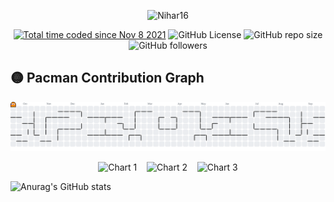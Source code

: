 <p align = "center"><img src="https://socialify.git.ci/Nihar16/Nihar16/image?custom_description=This+is+my+portfolio.+Welcome+to+the+Backdoor.%0A%3E+_Code%2C+commit%2C+repeat%2C++automate%2C+build%2C+and+break+things+%E2%80%94+sometimes+in+that+order.&description=1&font=Source+Code+Pro&name=1&owner=1&pattern=Circuit+Board&theme=Auto" alt="Nihar16" width="640" height="320" /></p>

<p align=center>
  <a href="https://wakatime.com/@5e2942a4-4e03-481e-bca8-c68202b906a9"><img src="https://wakatime.com/badge/user/5e2942a4-4e03-481e-bca8-c68202b906a9.svg" alt="Total time coded since Nov 8 2021" /></a>
  <img alt="GitHub License" src="https://img.shields.io/github/license/Nihar16/Nihar16">
  <img alt="GitHub repo size" src="https://img.shields.io/github/repo-size/Nihar16/Nihar16">
  <img alt="GitHub followers" src="https://img.shields.io/github/followers/Nihar16?label=Followers&logo=github&style=flat" />
</p>

## 🟡 Pacman Contribution Graph

<p align="center">
  <picture>
    <source media="(prefers-color-scheme: dark)" srcset="https://raw.githubusercontent.com/Nihar16/Nihar16/output/pacman-contribution-graph-dark.svg">
    <source media="(prefers-color-scheme: light)" srcset="https://raw.githubusercontent.com/Nihar16/Nihar16/output/pacman-contribution-graph.svg">
    <img alt="pacman contribution graph" src="https://raw.githubusercontent.com/Nihar16/Nihar16/output/pacman-contribution-graph.svg">
  </picture>
</p>

<p align="center">
  <img src="https://wakatime.com/share/@Nihar/b29831a7-3866-46ff-a7d9-47eac722e1e1.svg" alt="Chart 1" width="350" />
  &nbsp;&nbsp;
  <img src="https://wakatime.com/share/@Nihar/9133d055-34a2-434e-8165-48b09d88df21.svg" alt="Chart 2" width="350" />
  &nbsp;&nbsp;
  <img src="https://wakatime.com/share/@Nihar/27a9a79a-9b08-488b-8669-a7c69a37e133.svg" alt="Chart 3" width="280" />
</p>

![Anurag's GitHub stats](https://github-readme-stats.vercel.app/api?username=Nihar16&show_icons=true&theme=transparent)



